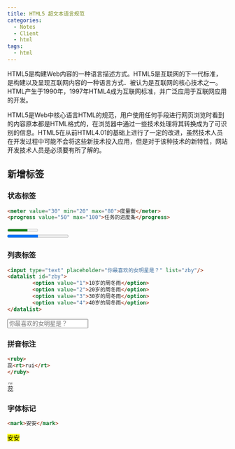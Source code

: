```yaml
---
title: HTML5 超文本语言规范
categories:
  - Notes
  - Client
  - html
tags:
  - html
---
```


HTML5是构建Web内容的一种语言描述方式。HTML5是互联网的下一代标准，是构建以及呈现互联网内容的一种语言方式．被认为是互联网的核心技术之一。HTML产生于1990年，1997年HTML4成为互联网标准，并广泛应用于互联网应用的开发。

HTML5是Web中核心语言HTML的规范，用户使用任何手段进行网页浏览时看到的内容原本都是HTML格式的，在浏览器中通过一些技术处理将其转换成为了可识别的信息。HTML5在从前HTML4.01的基础上进行了一定的改进，虽然技术人员在开发过程中可能不会将这些新技术投入应用，但是对于该种技术的新特性，网站开发技术人员是必须要有所了解的。

<!-- more -->

## 新增标签

### 状态标签

~~~html
<meter value="30" min="20" max="80">度量衡</meter>
<progress value="50" max="100">任务的进度条</progress>
~~~

<meter value="60" min="20" max="80"></meter><br />
<progress value="50" max="100"></progress><br  />

### 列表标签

~~~html
<input type="text" placeholder="你最喜欢的女明星是？" list="zby"/>
<datalist id="zby">
		<option value="1">10岁的周冬雨</option>
		<option value="2">20岁的周冬雨</option>
		<option value="3">30岁的周冬雨</option>
		<option value="4">40岁的周冬雨</option>
</datalist>
~~~

<input type="text" placeholder="你最喜欢的女明星是？" list="zby"/>
<datalist id="zby">
		<option value="1">10岁的周冬雨</option>
		<option value="2">20岁的周冬雨</option>
		<option value="3">30岁的周冬雨</option>
		<option value="4">40岁的周冬雨</option>
</datalist>

### 拼音标注

~~~html
<ruby>
蕊<rt>rui</rt>
</ruby>
~~~

<ruby>蕊<rt>rui</rt></ruby>

### 字体标记

~~~html
<mark>安安</mark>
~~~

<mark>安安</mark>
